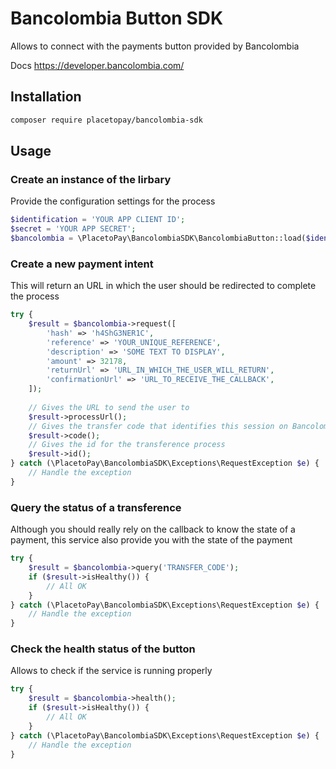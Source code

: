# Bancolombia Button SDK

Allows to connect with the payments button provided by Bancolombia

Docs https://developer.bancolombia.com/

## Installation

```bash
composer require placetopay/bancolombia-sdk
```

## Usage

### Create an instance of the lirbary

Provide the configuration settings for the process

```php
$identification = 'YOUR APP CLIENT ID';
$secret = 'YOUR APP SECRET';
$bancolombia = \PlacetoPay\BancolombiaSDK\BancolombiaButton::load($identification, $secret);
```

### Create a new payment intent

This will return an URL in which the user should be redirected to complete the process

```php
try {
    $result = $bancolombia->request([
        'hash' => 'h4ShG3NER1C',
        'reference' => 'YOUR_UNIQUE_REFERENCE',
        'description' => 'SOME TEXT TO DISPLAY',
        'amount' => 32178,
        'returnUrl' => 'URL_IN_WHICH_THE_USER_WILL_RETURN',
        'confirmationUrl' => 'URL_TO_RECEIVE_THE_CALLBACK',
    ]);
    
    // Gives the URL to send the user to
    $result->processUrl();
    // Gives the transfer code that identifies this session on Bancolombia
    $result->code();
    // Gives the id for the transference process
    $result->id();
} catch (\PlacetoPay\BancolombiaSDK\Exceptions\RequestException $e) {
    // Handle the exception
}
```

### Query the status of a transference

Although you should really rely on the callback to know the state of a payment, this service also provide you with the state of the payment

```php
try {
    $result = $bancolombia->query('TRANSFER_CODE');
    if ($result->isHealthy()) {
        // All OK
    }
} catch (\PlacetoPay\BancolombiaSDK\Exceptions\RequestException $e) {
    // Handle the exception
}
```

### Check the health status of the button

Allows to check if the service is running properly

```php
try {
    $result = $bancolombia->health();
    if ($result->isHealthy()) {
        // All OK
    }
} catch (\PlacetoPay\BancolombiaSDK\Exceptions\RequestException $e) {
    // Handle the exception
}
```
